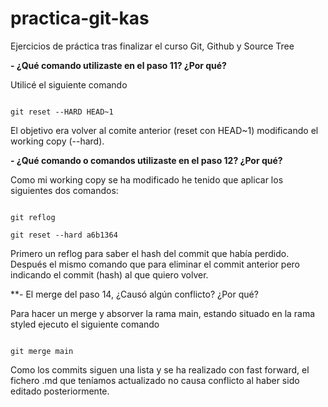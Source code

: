 # practica-git-kas
Ejercicios de práctica tras finalizar el curso Git, Github y Source Tree

**- ¿Qué comando utilizaste en el paso 11? ¿Por qué?**

Utilicé el siguiente comando

```

git reset --HARD HEAD~1

```

El objetivo era volver al comite anterior (reset con HEAD~1) modificando el working copy (--hard).


**- ¿Qué comando o comandos utilizaste en el paso 12? ¿Por qué?**

Como mi working copy se ha modificado he tenido que aplicar los siguientes dos comandos:

```

git reflog

git reset --hard a6b1364

```

Primero un reflog para saber el hash del commit que había perdido. Después el mismo comando que para eliminar el commit
anterior pero indicando el commit  (hash) al que quiero volver.


**- El merge del paso 14, ¿Causó algún conflicto? ¿Por qué?

Para hacer un merge y absorver la rama main, estando situado en la rama styled ejecuto el siguiente comando

```

git merge main

```

Como los commits siguen una lista y se ha realizado con fast forward, el fichero .md que teníamos actualizado
no causa conflicto al haber sido editado posteriormente.
